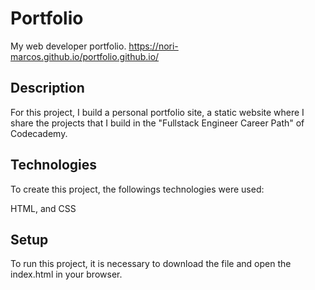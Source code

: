 # Portfolio
My web developer portfolio.
https://nori-marcos.github.io/portfolio.github.io/

## Description
For this project, I build a personal portfolio site, a static website where I share the projects that I build in the "Fullstack Engineer Career Path" of Codecademy.

## Technologies
To create this project, the followings technologies were used:

HTML, and
CSS

## Setup
To run this project, it is necessary to download the file and open the index.html in your browser.
